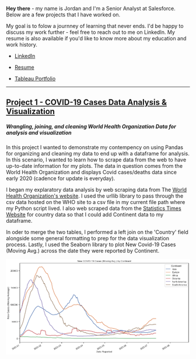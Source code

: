 
**Hey there** - my name is Jordan and I'm a Senior Analyst at Salesforce. Below are a few projects that I have worked on.

My goal is to folow a journney of learning that never ends. I'd be happy to discuss my work further - feel free to reach out to me on LinkedIn. My resume is also available if you'd like to know more about my education and work history.

* [LinkedIn](https://www.linkedin.com/in/jordandavis0112/)

* [Resume](https://github.com/JdGithub0112/Jordan-Davis---Portfolio/blob/main/JordanDavis_Resume_2022.pdf)

* [Tableau Portfolio](https://public.tableau.com/app/profile/jordan.davis5657#!/?newProfile=&activeTab=0)

***

## [Project 1 - COVID-19 Cases Data Analysis & Visualization](https://github.com/JdGithub0112/Jordans-Portfolio/blob/main/pandasProject_CovidCaseData.py)
##### *Wrangling, joining, and cleaning World Health Organization Data for analysis and visualization*
In this project I wanted to demonstrate my contempency on using Pandas for organizing and cleaning my data to end up with a dataframe for analysis. In this scenario, I wanted to learn how to scrape data from the web to have up-to-date information for my plots. The data in question comes from the World Health Organization and displays Covid cases/deaths data since early 2020 (cadence for update is everyday).

I began my explaratory data analysis by web scraping data from The [World Health Organization's website](https://covid19.who.int/data). I used the urllib library to pass through the csv data hosted on the WHO site to a csv file in my current file path where my Python script lived. I also web scraped data from the [Statistics Times Website](https://statisticstimes.com/geography/countries-by-continents.php) for country data so that I could add Continent data to my dataframe.

In oder to merge the two tables, I performed a left join on the 'Country' field alongside some general formatting to prep for the data visualization process. Lastly, I used the Seaborn library to plot New Covid-19 Cases (Moving Avg.) across the date they were reported by Continent.


![New C19 Cases (Moving Average) by Continent](images/Project1_fig1.png)

